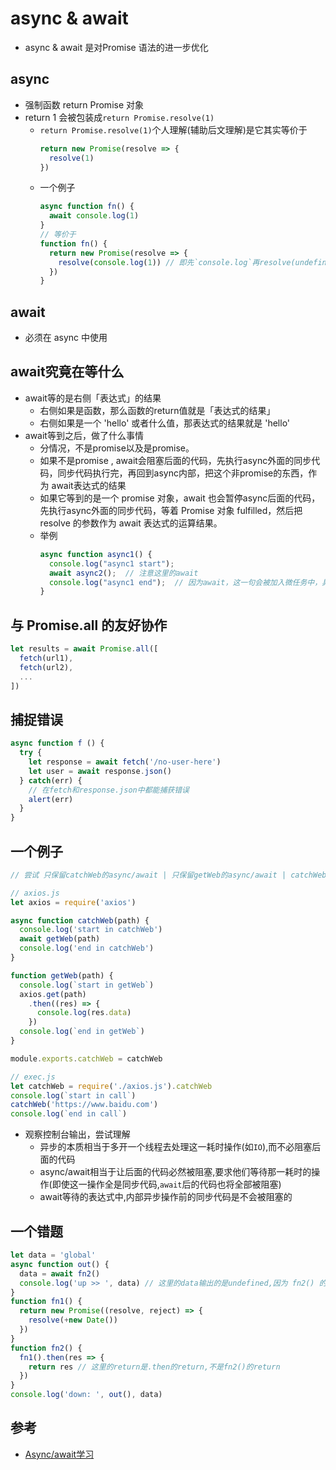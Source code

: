 # async & await
- async & await 是对Promise 语法的进一步优化

## async
- 强制函数 return Promise 对象  
- return 1 会被包装成`return Promise.resolve(1)`
  * `return Promise.resolve(1)`个人理解(辅助后文理解)是它其实等价于
    ```js
    return new Promise(resolve => {
      resolve(1)
    })
    ```
  * 一个例子
    ```js
    async function fn() {
      await console.log(1)
    }
    // 等价于
    function fn() {
      return new Promise(resolve => {
        resolve(console.log(1)) // 即先`console.log`再resolve(undefine) ?
      })
    }
    ```
## await
- 必须在 async 中使用  

## await究竟在等什么
- await等的是右侧「表达式」的结果  
  * 右侧如果是函数，那么函数的return值就是「表达式的结果」
  * 右侧如果是一个 'hello' 或者什么值，那表达式的结果就是 'hello'
- await等到之后，做了什么事情
  * 分情况，不是promise以及是promise。
  * 如果不是promise , await会阻塞后面的代码，先执行async外面的同步代码，同步代码执行完，再回到async内部，把这个非promise的东西，作为 await表达式的结果
  * 如果它等到的是一个 promise 对象，await 也会暂停async后面的代码，先执行async外面的同步代码，等着 Promise 对象 fulfilled，然后把 resolve 的参数作为 await 表达式的运算结果。
  * 举例
    ```js
    async function async1() {           
      console.log("async1 start");       
      await async2();  // 注意这里的await         
      console.log("async1 end");  // 因为await，这一句会被加入微任务中，具体看EventLoop.md  
    }  
    ```

## 与 Promise.all 的友好协作
```js
let results = await Promise.all([
  fetch(url1),
  fetch(url2),
  ...
])
```

## 捕捉错误
```js
async function f () {
  try {
    let response = await fetch('/no-user-here')
    let user = await response.json()
  } catch(err) {
    // 在fetch和response.json中都能捕获错误
    alert(err)
  }
}
```

## 一个例子
```js
// 尝试 只保留catchWeb的async/await | 只保留getWeb的async/await | catchWeb/getWeb的async/await都保留
```
```js
// axios.js
let axios = require('axios')

async function catchWeb(path) {
  console.log('start in catchWeb')
  await getWeb(path)
  console.log('end in catchWeb')
}

function getWeb(path) {
  console.log(`start in getWeb`)
  axios.get(path)
    .then((res) => {
      console.log(res.data)
    })
  console.log(`end in getWeb`)
}

module.exports.catchWeb = catchWeb
```
```js
// exec.js
let catchWeb = require('./axios.js').catchWeb
console.log(`start in call`)
catchWeb('https://www.baidu.com')
console.log(`end in call`)
```
- 观察控制台输出，尝试理解
  * 异步的本质相当于多开一个线程去处理这一耗时操作(如`IO`),而不必阻塞后面的代码
  * async/await相当于让后面的代码必然被阻塞,要求他们等待那一耗时的操作(即使这一操作全是同步代码,`await`后的代码也将全部被阻塞)
  * await等待的表达式中,内部异步操作前的同步代码是不会被阻塞的

## 一个错题
```js
let data = 'global'
async function out() {
  data = await fn2()
  console.log('up >> ', data) // 这里的data输出的是undefined,因为 fn2() 的返回值是undefined
}
function fn1() {
  return new Promise((resolve, reject) => {
    resolve(+new Date())
  })
}
function fn2() {
  fn1().then(res => {
    return res // 这里的return是.then的return,不是fn2()的return
  })
}
console.log('down: ', out(), data)
```

## 参考
- [Async/await学习](https://segmentfault.com/a/1190000013292562?utm_source=channel-newest)